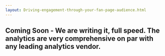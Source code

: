 ```yaml
---
layout: Driving-engagement-through-your-fan-page-audience.html
---
```


<div class="ui left vertical stripe segment">
  <div class="ui left text container">
  <h2>
Coming Soon - We are writing it, full speed. The analytics are very comprehensive on par with any leading analytics vendor.</h2>
</div>
</div>
